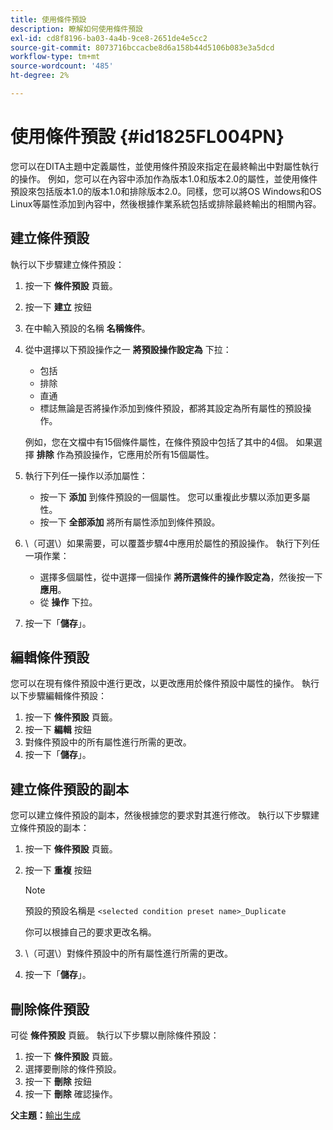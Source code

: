 ```yaml
---
title: 使用條件預設
description: 瞭解如何使用條件預設
exl-id: cd8f8196-ba03-4a4b-9ce8-2651de4e5cc2
source-git-commit: 8073716bccacbe8d6a158b44d5106b083e3a5dcd
workflow-type: tm+mt
source-wordcount: '485'
ht-degree: 2%

---
```


# 使用條件預設 {#id1825FL004PN}

您可以在DITA主題中定義屬性，並使用條件預設來指定在最終輸出中對屬性執行的操作。 例如，您可以在內容中添加作為版本1.0和版本2.0的屬性，並使用條件預設來包括版本1.0的版本1.0和排除版本2.0。同樣，您可以將OS Windows和OS Linux等屬性添加到內容中，然後根據作業系統包括或排除最終輸出的相關內容。

## 建立條件預設

執行以下步驟建立條件預設：

1. 按一下 **條件預設** 頁籤。
1. 按一下 **建立** 按鈕
1. 在中輸入預設的名稱 **名稱條件**。
1. 從中選擇以下預設操作之一 **將預設操作設定為** 下拉：

   - 包括
   - 排除
   - 直通
   - 標誌無論是否將操作添加到條件預設，都將其設定為所有屬性的預設操作。

   例如，您在文檔中有15個條件屬性，在條件預設中包括了其中的4個。 如果選擇 **排除** 作為預設操作，它應用於所有15個屬性。

1. 執行下列任一操作以添加屬性：
   - 按一下 **添加** 到條件預設的一個屬性。 您可以重複此步驟以添加更多屬性。
   - 按一下 **全部添加** 將所有屬性添加到條件預設。
1. \（可選\）如果需要，可以覆蓋步驟4中應用於屬性的預設操作。 執行下列任一項作業：
   - 選擇多個屬性，從中選擇一個操作 **將所選條件的操作設定為**，然後按一下 **應用**。
   - 從 **操作** 下拉。
1. 按一下「**儲存**」。

## 編輯條件預設

您可以在現有條件預設中進行更改，以更改應用於條件預設中屬性的操作。 執行以下步驟編輯條件預設：

1. 按一下 **條件預設** 頁籤。
1. 按一下 **編輯** 按鈕
1. 對條件預設中的所有屬性進行所需的更改。
1. 按一下「**儲存**」。

## 建立條件預設的副本

您可以建立條件預設的副本，然後根據您的要求對其進行修改。 執行以下步驟建立條件預設的副本：

1. 按一下 **條件預設** 頁籤。
1. 按一下 **重複** 按鈕

   >[!NOTE]
   >
   > 預設的預設名稱是 `<selected condition preset name>_Duplicate`

   你可以根據自己的要求更改名稱。

1. \（可選\）對條件預設中的所有屬性進行所需的更改。
1. 按一下「**儲存**」。

## 刪除條件預設

可從 **條件預設** 頁籤。 執行以下步驟以刪除條件預設：

1. 按一下 **條件預設** 頁籤。
1. 選擇要刪除的條件預設。
1. 按一下 **刪除** 按鈕
1. 按一下 **刪除** 確認操作。

**父主題：**[&#x200B;輸出生成](generate-output.md)
